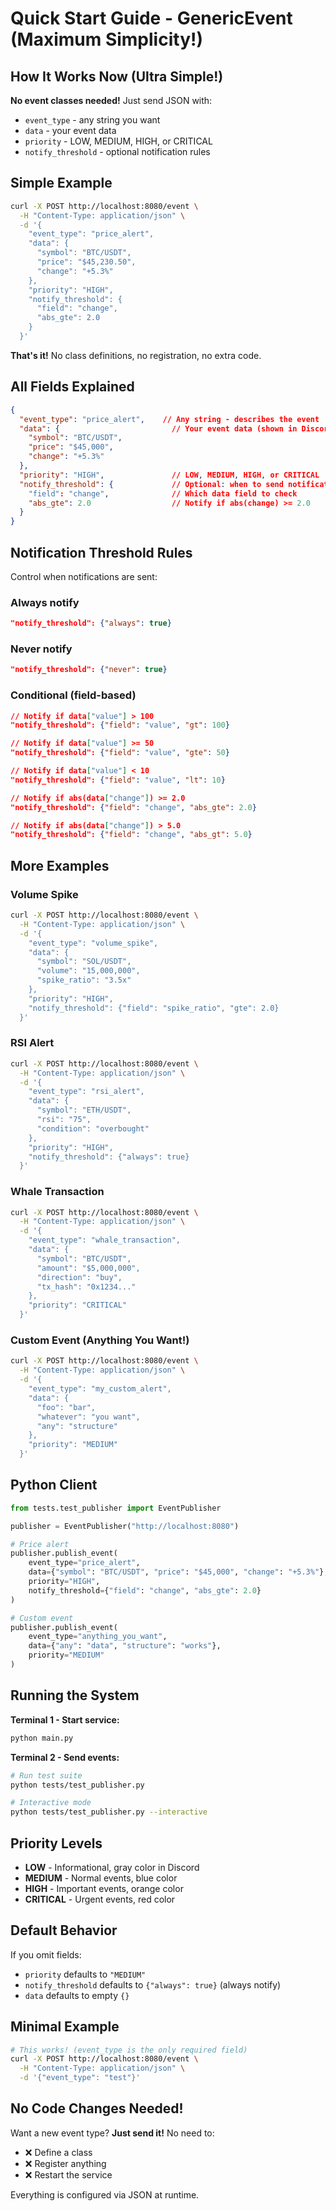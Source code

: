 # Quick Start Guide - GenericEvent (Maximum Simplicity!)

## How It Works Now (Ultra Simple!)

**No event classes needed!** Just send JSON with:
- `event_type` - any string you want
- `data` - your event data
- `priority` - LOW, MEDIUM, HIGH, or CRITICAL
- `notify_threshold` - optional notification rules

## Simple Example

```bash
curl -X POST http://localhost:8080/event \
  -H "Content-Type: application/json" \
  -d '{
    "event_type": "price_alert",
    "data": {
      "symbol": "BTC/USDT",
      "price": "$45,230.50",
      "change": "+5.3%"
    },
    "priority": "HIGH",
    "notify_threshold": {
      "field": "change",
      "abs_gte": 2.0
    }
  }'
```

**That's it!** No class definitions, no registration, no extra code.

## All Fields Explained

```json
{
  "event_type": "price_alert",    // Any string - describes the event
  "data": {                         // Your event data (shown in Discord)
    "symbol": "BTC/USDT",
    "price": "$45,000",
    "change": "+5.3%"
  },
  "priority": "HIGH",               // LOW, MEDIUM, HIGH, or CRITICAL
  "notify_threshold": {             // Optional: when to send notification
    "field": "change",              // Which data field to check
    "abs_gte": 2.0                  // Notify if abs(change) >= 2.0
  }
}
```

## Notification Threshold Rules

Control when notifications are sent:

### Always notify
```json
"notify_threshold": {"always": true}
```

### Never notify
```json
"notify_threshold": {"never": true}
```

### Conditional (field-based)
```json
// Notify if data["value"] > 100
"notify_threshold": {"field": "value", "gt": 100}

// Notify if data["value"] >= 50
"notify_threshold": {"field": "value", "gte": 50}

// Notify if data["value"] < 10
"notify_threshold": {"field": "value", "lt": 10}

// Notify if abs(data["change"]) >= 2.0
"notify_threshold": {"field": "change", "abs_gte": 2.0}

// Notify if abs(data["change"]) > 5.0
"notify_threshold": {"field": "change", "abs_gt": 5.0}
```

## More Examples

### Volume Spike
```bash
curl -X POST http://localhost:8080/event \
  -H "Content-Type: application/json" \
  -d '{
    "event_type": "volume_spike",
    "data": {
      "symbol": "SOL/USDT",
      "volume": "15,000,000",
      "spike_ratio": "3.5x"
    },
    "priority": "HIGH",
    "notify_threshold": {"field": "spike_ratio", "gte": 2.0}
  }'
```

### RSI Alert
```bash
curl -X POST http://localhost:8080/event \
  -H "Content-Type: application/json" \
  -d '{
    "event_type": "rsi_alert",
    "data": {
      "symbol": "ETH/USDT",
      "rsi": "75",
      "condition": "overbought"
    },
    "priority": "HIGH",
    "notify_threshold": {"always": true}
  }'
```

### Whale Transaction
```bash
curl -X POST http://localhost:8080/event \
  -H "Content-Type: application/json" \
  -d '{
    "event_type": "whale_transaction",
    "data": {
      "symbol": "BTC/USDT",
      "amount": "$5,000,000",
      "direction": "buy",
      "tx_hash": "0x1234..."
    },
    "priority": "CRITICAL"
  }'
```

### Custom Event (Anything You Want!)
```bash
curl -X POST http://localhost:8080/event \
  -H "Content-Type: application/json" \
  -d '{
    "event_type": "my_custom_alert",
    "data": {
      "foo": "bar",
      "whatever": "you want",
      "any": "structure"
    },
    "priority": "MEDIUM"
  }'
```

## Python Client

```python
from tests.test_publisher import EventPublisher

publisher = EventPublisher("http://localhost:8080")

# Price alert
publisher.publish_event(
    event_type="price_alert",
    data={"symbol": "BTC/USDT", "price": "$45,000", "change": "+5.3%"},
    priority="HIGH",
    notify_threshold={"field": "change", "abs_gte": 2.0}
)

# Custom event
publisher.publish_event(
    event_type="anything_you_want",
    data={"any": "data", "structure": "works"},
    priority="MEDIUM"
)
```

## Running the System

**Terminal 1 - Start service:**
```bash
python main.py
```

**Terminal 2 - Send events:**
```bash
# Run test suite
python tests/test_publisher.py

# Interactive mode
python tests/test_publisher.py --interactive
```

## Priority Levels

- **LOW** - Informational, gray color in Discord
- **MEDIUM** - Normal events, blue color
- **HIGH** - Important events, orange color
- **CRITICAL** - Urgent events, red color

## Default Behavior

If you omit fields:
- `priority` defaults to `"MEDIUM"`
- `notify_threshold` defaults to `{"always": true}` (always notify)
- `data` defaults to empty `{}`

## Minimal Example

```bash
# This works! (event_type is the only required field)
curl -X POST http://localhost:8080/event \
  -H "Content-Type: application/json" \
  -d '{"event_type": "test"}'
```

## No Code Changes Needed!

Want a new event type? **Just send it!** No need to:
- ❌ Define a class
- ❌ Register anything
- ❌ Restart the service

Everything is configured via JSON at runtime.

